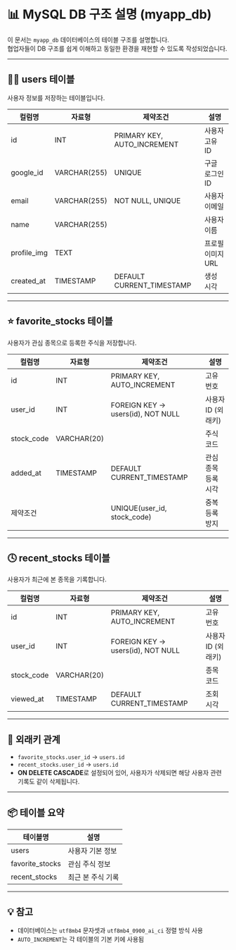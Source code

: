# 📊 MySQL DB 구조 설명 (myapp_db)

이 문서는 `myapp_db` 데이터베이스의 테이블 구조를 설명합니다.  
협업자들이 DB 구조를 쉽게 이해하고 동일한 환경을 재현할 수 있도록 작성되었습니다.

---

## 🧑‍💼 users 테이블

사용자 정보를 저장하는 테이블입니다.

| 컬럼명      | 자료형         | 제약조건                | 설명              |
|-------------|----------------|--------------------------|-------------------|
| id          | INT            | PRIMARY KEY, AUTO_INCREMENT | 사용자 고유 ID     |
| google_id   | VARCHAR(255)   | UNIQUE                   | 구글 로그인 ID     |
| email       | VARCHAR(255)   | NOT NULL, UNIQUE         | 사용자 이메일      |
| name        | VARCHAR(255)   |                          | 사용자 이름        |
| profile_img | TEXT           |                          | 프로필 이미지 URL  |
| created_at  | TIMESTAMP      | DEFAULT CURRENT_TIMESTAMP | 생성 시각         |

---

## ⭐ favorite_stocks 테이블

사용자가 관심 종목으로 등록한 주식을 저장합니다.

| 컬럼명     | 자료형       | 제약조건                          | 설명                   |
|------------|--------------|------------------------------------|------------------------|
| id         | INT          | PRIMARY KEY, AUTO_INCREMENT        | 고유 번호               |
| user_id    | INT          | FOREIGN KEY → users(id), NOT NULL | 사용자 ID (외래키)     |
| stock_code | VARCHAR(20)  |                                    | 주식 코드               |
| added_at   | TIMESTAMP    | DEFAULT CURRENT_TIMESTAMP          | 관심 종목 등록 시각     |
| 제약조건   |              | UNIQUE(user_id, stock_code)        | 중복 등록 방지          |

---

## 🕓 recent_stocks 테이블

사용자가 최근에 본 종목을 기록합니다.

| 컬럼명     | 자료형       | 제약조건                          | 설명                   |
|------------|--------------|------------------------------------|------------------------|
| id         | INT          | PRIMARY KEY, AUTO_INCREMENT        | 고유 번호               |
| user_id    | INT          | FOREIGN KEY → users(id), NOT NULL | 사용자 ID (외래키)     |
| stock_code | VARCHAR(20)  |                                    | 종목 코드               |
| viewed_at  | TIMESTAMP    | DEFAULT CURRENT_TIMESTAMP          | 조회 시각               |

---

## 🔁 외래키 관계

- `favorite_stocks.user_id` → `users.id`
- `recent_stocks.user_id` → `users.id`
- **ON DELETE CASCADE**로 설정되어 있어, 사용자가 삭제되면 해당 사용자 관련 기록도 같이 삭제됩니다.

---

## 📦 테이블 요약

| 테이블명         | 설명                           |
|------------------|--------------------------------|
| users            | 사용자 기본 정보               |
| favorite_stocks  | 관심 주식 정보                 |
| recent_stocks    | 최근 본 주식 기록              |

---

## 💡 참고

- 데이터베이스는 `utf8mb4` 문자셋과 `utf8mb4_0900_ai_ci` 정렬 방식 사용
- `AUTO_INCREMENT`는 각 테이블의 기본 키에 사용됨
